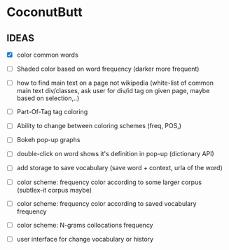 # CoconutButt

## IDEAS

- [X] color common words
- [ ] Shaded color based on word frequency (darker more frequent)
- [ ] how to find main text on a page not wikipedia (white-list of common main text div/classes, ask user for div/id tag on given page, maybe based on selection,..) 
- [ ] Part-Of-Tag tag coloring
- [ ] Ability to change between coloring schemes (freq, POS,)
- [ ] Bokeh pop-up graphs
- [ ] double-click on word shows it's definition in pop-up (dictionary API)
- [ ] add storage to save vocabulary (save word + context, urla of the word)
- [ ] color scheme: frequency color according to some larger corpus (subtlex-it corpus maybe)
- [ ] color scheme: frequency color according to saved vocabulary frequency
- [ ] color scheme: N-grams collocations frequency
- [ ] user interface for change vocabulary or history

